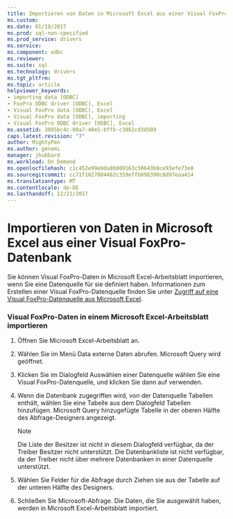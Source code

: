 ```yaml
---
title: Importieren von Daten in Microsoft Excel aus einer Visual FoxPro-Datenbank | Microsoft Docs
ms.custom: 
ms.date: 01/19/2017
ms.prod: sql-non-specified
ms.prod_service: drivers
ms.service: 
ms.component: odbc
ms.reviewer: 
ms.suite: sql
ms.technology: drivers
ms.tgt_pltfrm: 
ms.topic: article
helpviewer_keywords:
- importing data [ODBC]
- FoxPro ODBC driver [ODBC], Excel
- Visual FoxPro data [ODBC], Excel
- Visual FoxPro data [ODBC], importing
- Visual FoxPro ODBC driver [ODBC], Excel
ms.assetid: 3085bc4c-00a7-40e5-bffb-c3962cd3d509
caps.latest.revision: "7"
author: MightyPen
ms.author: genemi
manager: jhubbard
ms.workload: On Demand
ms.openlocfilehash: c1c452e99e0da8b000163c50643b8ce93efe73e8
ms.sourcegitcommit: cc71f1027884462c359effb898390c8d97eaa414
ms.translationtype: MT
ms.contentlocale: de-DE
ms.lasthandoff: 12/21/2017
---
```

# <a name="importing-data-into-microsoft-excel-from-a-visual-foxpro-database"></a>Importieren von Daten in Microsoft Excel aus einer Visual FoxPro-Datenbank
Sie können Visual FoxPro-Daten in Microsoft Excel-Arbeitsblatt importieren, wenn Sie eine Datenquelle für sie definiert haben. Informationen zum Erstellen einer Visual FoxPro-Datenquelle finden Sie unter [Zugriff auf eine Visual FoxPro-Datenquelle aus Microsoft Excel](../../odbc/microsoft/accessing-a-visual-foxpro-data-source-from-microsoft-excel.md).  
  
### <a name="to-import-visual-foxpro-data-into-an-microsoft-excel-worksheet"></a>Visual FoxPro-Daten in einem Microsoft Excel-Arbeitsblatt importieren  
  
1.  Öffnen Sie Microsoft Excel-Arbeitsblatt an.  
  
2.  Wählen Sie im Menü Data externe Daten abrufen. Microsoft Query wird geöffnet.  
  
3.  Klicken Sie im Dialogfeld Auswählen einer Datenquelle wählen Sie eine Visual FoxPro-Datenquelle, und klicken Sie dann auf verwenden.  
  
4.  Wenn die Datenbank zugegriffen wird, von der Datenquelle Tabellen enthält, wählen Sie eine Tabelle aus dem Dialogfeld Tabellen hinzufügen. Microsoft Query hinzugefügte Tabelle in der oberen Hälfte des Abfrage-Designers angezeigt.  
  
    > [!NOTE]  
    >  Die Liste der Besitzer ist nicht in diesem Dialogfeld verfügbar, da der Treiber Besitzer nicht unterstützt. Die Datenbankliste ist nicht verfügbar, da der Treiber nicht über mehrere Datenbanken in einer Datenquelle unterstützt.  
  
5.  Wählen Sie Felder für die Abfrage durch Ziehen sie aus der Tabelle auf der unteren Hälfte des Designers.  
  
6.  Schließen Sie Microsoft-Abfrage. Die Daten, die Sie ausgewählt haben, werden in Microsoft Excel-Arbeitsblatt importiert.
